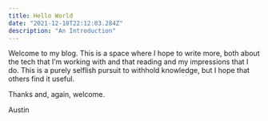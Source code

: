 ```yaml
---
title: Hello World
date: "2021-12-18T22:12:03.284Z"
description: "An Introduction"
---
```


Welcome to my blog. This is a space where I hope to write more, both about the tech that I’m working with and that reading and my impressions that I do. This is a purely selflish pursuit to withhold knowledge, but I hope that others find it useful.

Thanks and, again, welcome.

Austin